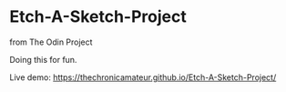 # Etch-A-Sketch-Project
from The Odin Project

Doing this for fun.

Live demo: https://thechronicamateur.github.io/Etch-A-Sketch-Project/
